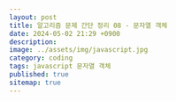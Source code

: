 ```yaml
---
layout: post
title: 알고리즘 문제 간단 정리 08 - 문자열 객체
date: 2024-05-02 21:29 +0900
description: 
image: ../assets/img/javascript.jpg
category: coding
tags: javascript 문자열 객체
published: true
sitemap: true
---
```


